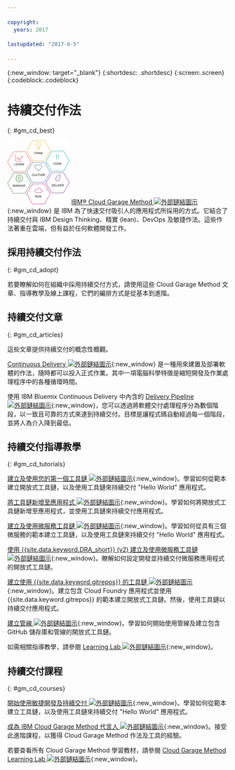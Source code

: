 ```yaml
---

copyright:
  years: 2017

lastupdated: "2017-6-5"

---
```

<!-- Copyright info at top of file: REQUIRED
    The copyright info is YAML content that must occur at the top of the MD file, before attributes are listed.
    It must be surrounded by 3 dashes.
    The value "years" can contain just one year or a two years separated by a comma. (years: 2014, 2016)
    Indentation as per the previous template must be preserved.
-->

{:new_window: target="_blank"}
{:shortdesc: .shortdesc}
{:screen:.screen}
{:codeblock:.codeblock}

# 持續交付作法
{: #gm_cd_best}

![Garage Method 階段](images/garage_method_phases.png)  [IBM&reg; Cloud Garage Method ![外部鏈結圖示](../../icons/launch-glyph.svg "外部鏈結圖示")](https://www.ibm.com/devops/method){:new_window} 是 IBM 為了快速交付吸引人的應用程式所採用的方式。它結合了持續交付與 IBM Design Thinking、精實 (lean)、DevOps 及敏捷作法。這些作法著重在雲端，但有益於任何軟體開發工作。


## 採用持續交付作法
{: #gm_cd_adopt}

若要瞭解如何在組織中採用持續交付方式，請使用這些 Cloud Garage Method 文章、指導教學及線上課程，它們的編排方式是從基本到進階。

## 持續交付文章
{: #gm_cd_articles}

這些文章提供持續交付的概念性概觀。

[Continuous Delivery ![外部鏈結圖示](../../icons/launch-glyph.svg "外部鏈結圖示")](https://www.ibm.com/devops/method/content/deliver/tool_continuous_delivery/){:new_window} 是一種用來建置及部署軟體的作法，隨時都可以投入正式作業。其中一項電腦科學特徵是縮短開發及作業處理程序中的各種循環時間。

使用 IBM Bluemix Continuous Delivery 中內含的 [Delivery Pipeline ![外部鏈結圖示](../../icons/launch-glyph.svg "外部鏈結圖示")](https://www.ibm.com/devops/method/content/deliver/tool_delivery_pipeline/){:new_window}，您可以透過將軟體交付處理程序分為數個階段，以一致且可靠的方式來達到持續交付。目標是讓程式碼自動經過每一個階段，並將人為介入降到最低。

## 持續交付指導教學
{: #gm_cd_tutorials}

[建立及使用您的第一個工具鏈 ![外部鏈結圖示](../../icons/launch-glyph.svg "外部鏈結圖示")](https://www.ibm.com/devops/method/tutorials/tutorial_toolchain_flow){:new_window}。學習如何從範本建立開放式工具鏈，以及使用工具鏈來持續交付 "Hello World" 應用程式。

[將工具鏈新增至應用程式 ![外部鏈結圖示](../../icons/launch-glyph.svg "外部鏈結圖示")](https://www.ibm.com/devops/method/tutorials/tutorial_app_to_toolchain?=task1){:new_window}。學習如何將開放式工具鏈新增至應用程式，並使用工具鏈來持續交付應用程式。

[建立及使用微服務工具鏈 ![外部鏈結圖示](../../icons/launch-glyph.svg "外部鏈結圖示")](https://www.ibm.com/devops/method/tutorials/tutorial_toolchain_microservices){:new_window}。學習如何從具有三個微服務的範本建立工具鏈，以及使用工具鏈來持續交付 "Hello World" 應用程式。

[使用 {{site.data.keyword.DRA_short}} (v2) 建立及使用微服務工具鏈 ![外部鏈結圖示](../../icons/launch-glyph.svg "外部鏈結圖示")](https://www.ibm.com/devops/method/tutorials/tutorial_toolchain_microservices_cd?task=1){:new_window}。瞭解如何設定開發並持續交付微服務應用程式的開放式工具鏈。

[建立使用 {{site.data.keyword.gitrepos}} 的工具鏈 ![外部鏈結圖示](../../icons/launch-glyph.svg "外部鏈結圖示")](https://www.ibm.com/devops/method/tutorials/tutorial_toolchain_cfv2){:new_window}。建立包含 Cloud Foundry 應用程式並使用 {{site.data.keyword.gitrepos}} 的範本建立開放式工具鏈。然後，使用工具鏈以持續交付應用程式。

[建立管線 ![外部鏈結圖示](../../icons/launch-glyph.svg "外部鏈結圖示")](https://www.ibm.com/devops/method/tutorials/tutorial_first_pipeline){:new_window}。學習如何開始使用管線及建立包含 GitHub 儲存庫和管線的開放式工具鏈。

如需相關指導教學，請參閱 [Learning Lab ![外部鏈結圖示](../../icons/launch-glyph.svg "外部鏈結圖示")](https://www.ibm.com/devops/method/category/courses){:new_window}。

## 持續交付課程
{: #gm_cd_courses}

[開始使用敏捷開發及持續交付 ![外部鏈結圖示](../../icons/launch-glyph.svg "外部鏈結圖示")](https://www.ibm.com/devops/method/content/course/get_started_agile_cd){:new_window}。學習如何從範本建立工具鏈，以及使用工具鏈來持續交付 "Hello World" 應用程式。

[成為 IBM Cloud Garage Method 代言人 ![外部鏈結圖示](../../icons/launch-glyph.svg "外部鏈結圖示")](https://www.ibm.com/devops/method/content/course/gm_advocate){:new_window}。接受此進階課程，以獲得 Cloud Garage Method 作法及工具的經驗。

若要查看所有 Cloud Garage Method 學習教材，請參閱 [Cloud Garage Method Learning Lab ![外部鏈結圖示](../../icons/launch-glyph.svg "外部鏈結圖示")](https://www.ibm.com/devops/method/category/courses){:new_window}。
